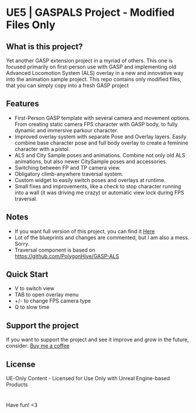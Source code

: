 # UE5 | GASPALS Project - Modified Files Only
## What is this project?
Yet another GASP extension project in a myriad of others. This one is focused primarily on first-person use with GASP and implementing old Advanced Locomotion System (ALS) overlay in a new and innovative way into the animation sample project. This repo contains only modified files, that you can simply copy into a fresh GASP project

## Features
- First-Person GASP template with several camera and movement options. From creating static camera FPS character with GASP body, to fully dynamic and immersive parkour character.
- Improved overlay system with separate Pose and Overlay layers. Easily combine base character pose and full body overlay to create a feminine character with a pistol.
- ALS and City Sample poses and animations. Combine not only old ALS animations, but also newer CitySample poses and accessories.
- Switching between FP and TP camera view.
- Obligatory climb-anywhere traversal system. 
- Custom widget to easily switch poses and overlays at runtime.
- Small fixes and improvements, like a check to stop character running into a wall (it was driving me crazy) or automatic view lock during FPS traversal.

## Notes
- If you want full version of this project, you can find it [Here](https://github.com/ShatteredMirrorStudio/GASPALS)
- Lot of the blueprints and changes are commented, but I am also a mess. Sorry.
- Traversal component is based on https://github.com/PolygonHive/GASP-ALS  

## Quick Start
+ V to switch view  
+ TAB to open overlay menu  
+ +/- to change FPS camera type  
+ Q to slow time

## Support the project
If you want to support the project and see it improve and grow in the future, consider:
[Buy me a coffee](https://buymeacoffee.com/shatteredmirrorstudio)

## License
UE-Only Content - Licensed for Use Only with Unreal Engine-based Products  
# 
  
Have fun! <3
